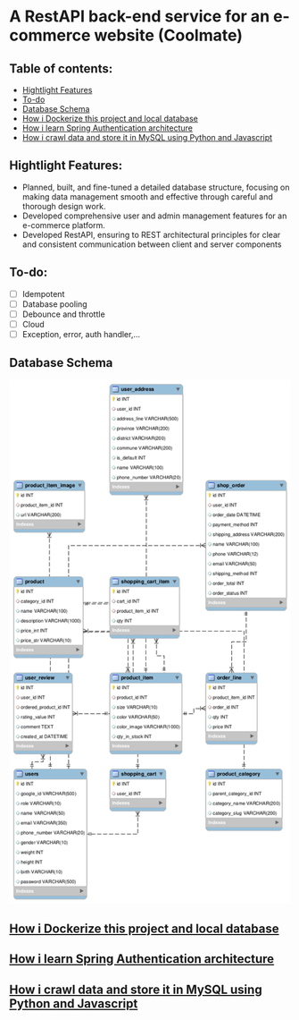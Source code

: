 # A RestAPI back-end service for an e-commerce website (Coolmate)

## Table of contents:
- [ Hightlight Features](#head1)
- [ To-do](#head2)
- [ Database Schema](#head3)
- [ How i Dockerize this project and local database](#head4)
- [ How i learn Spring Authentication architecture ](#head5)
- [ How i crawl data and store it in MySQL using Python and Javascript](#head6)

<a id="head1"></a>
## Hightlight Features:
- Planned, built, and fine-tuned a detailed database structure, focusing on making data management smooth and effective through careful and thorough design work.
- Developed comprehensive user and admin management features for an e-commerce platform.
- Developed RestAPI, ensuring to REST architectural principles for clear and consistent communication between client and server components

<a id="head2"></a>
## To-do:
- [ ] Idempotent
- [ ] Database pooling
- [ ] Debounce and throttle
- [ ] Cloud
- [ ] Exception, error, auth handler,...

<a id="head3"></a>
## Database Schema

![coolmate_diagram.png](coolmate_diagram.png)

<a id="head4"></a>
## [How i Dockerize this project and local database](https://toilacube.hashnode.dev/i-should-have-learned-docker-earlier)

<a id="head5"></a>
## [How i learn Spring Authentication architecture](https://toilacube.hashnode.dev/lets-understand-the-architecture-behind-spring-authentication)

<a id="head6"></a>
## [How i crawl data and store it in MySQL using Python and Javascript](https://github.com/toilacube/coolmate-data)